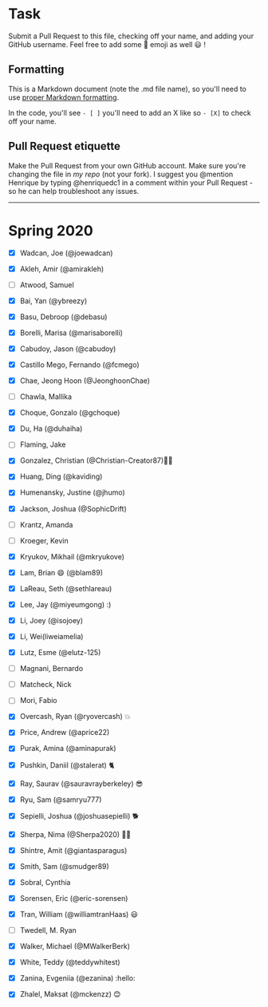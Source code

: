 # Task
Submit a Pull Request to this file, checking off your name, and adding your GitHub username. Feel free to add some :rocket: emoji as well :smiley: ! 

## Formatting
This is a Markdown document (note the .md file name), so you'll need to use [proper Markdown formatting](https://help.github.com/articles/basic-writing-and-formatting-syntax/#task-lists). 

In the code, you'll see `- [ ]` you'll need to add an X like so `- [X]` to check off your name.

## Pull Request etiquette
Make the Pull Request from your own GitHub account. Make sure you're changing the file in _my repo_ (not your fork). I suggest you @mention Henrique by typing @henriquedc1 in a comment within your Pull Request - so he can help troubleshoot any issues.  

------------

# Spring 2020

- [X] Wadcan, Joe (@joewadcan)

- [X] Akleh, Amir (@amirakleh)

- [ ] Atwood, Samuel

- [X] Bai, Yan (@ybreezy)

- [x] Basu, Debroop (@debasu)

- [X] Borelli, Marisa (@marisaborelli)

- [x] Cabudoy, Jason (@cabudoy)

- [X] Castillo Mego, Fernando (@fcmego) 

- [X] Chae, Jeong Hoon (@JeonghoonChae)

- [ ] Chawla, Mallika

- [X] Choque, Gonzalo (@gchoque)

- [X] Du, Ha (@duhaiha)

- [ ] Flaming, Jake

- [X] Gonzalez, Christian (@Christian-Creator87)🚀🚀

- [x] Huang, Ding (@kaviding)

- [X] Humenansky, Justine (@jhumo) 

- [X] Jackson, Joshua (@SophicDrift)

- [ ] Krantz, Amanda

- [ ] Kroeger, Kevin

- [X] Kryukov, Mikhail (@mkryukove)

- [X] Lam, Brian :smile: (@blam89)

- [X] LaReau, Seth (@sethlareau)

- [X] Lee, Jay (@miyeumgong) :)

- [X] Li, Joey (@isojoey)

- [X] Li, Wei(liweiamelia)

- [X] Lutz, Esme (@elutz-125)

- [ ] Magnani, Bernardo

- [ ] Matcheck, Nick

- [ ] Mori, Fabio

- [x] Overcash, Ryan (@ryovercash) :boom:

- [x] Price, Andrew (@aprice22) 

- [X] Purak, Amina (@aminapurak)

- [X] Pushkin, Daniil (@stalerat) 🐈

- [X] Ray, Saurav (@sauravrayberkeley) :sunglasses:

- [X] Ryu, Sam (@samryu777)

- [X] Sepielli, Joshua (@joshuasepielli) :dog2:

- [x] Sherpa, Nima (@Sherpa2020) :dog::angry:

- [x] Shintre, Amit (@giantasparagus)

- [x] Smith, Sam (@smudger89)  

- [x] Sobral, Cynthia

- [x] Sorensen, Eric (@eric-sorensen)

- [X] Tran, William (@williamtranHaas) :smiley:

- [ ] Twedell, M. Ryan

- [X] Walker, Michael (@MWalkerBerk)

- [X] White, Teddy (@teddywhitest)

- [X] Zanina, Evgeniia (@ezanina) :hello:

- [X] Zhalel, Maksat (@mckenzz) :blush:
